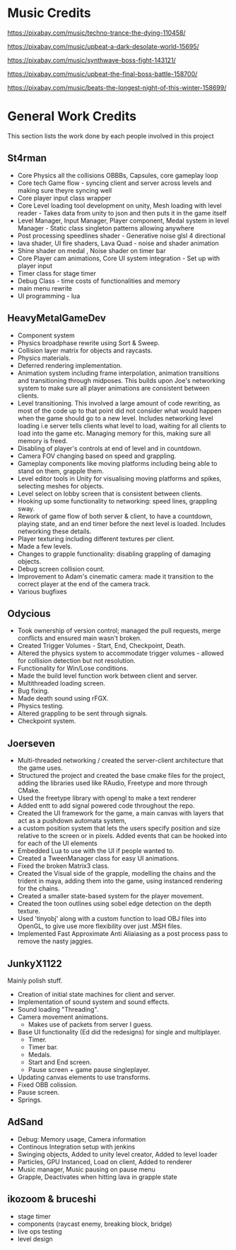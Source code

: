 # Music Credits

https://pixabay.com/music/techno-trance-the-dying-110458/

https://pixabay.com/music/upbeat-a-dark-desolate-world-15695/

https://pixabay.com/music/synthwave-boss-fight-143121/

https://pixabay.com/music/upbeat-the-final-boss-battle-158700/

https://pixabay.com/music/beats-the-longest-night-of-this-winter-158699/

# General Work Credits
This section lists the work done by each people involved in this project
## St4rman
- Core Physics all the collisions OBBBs, Capsules, core gameplay loop
- Core tech Game flow - syncing client and server across levels and making sure theyre syncing well
- Core player input class wrapper
- Core Level loading tool development on unity, Mesh loading with level reader - Takes data from unity to json and then puts it in the game itself
- Level Manager, Input Manager, Player component, Medal system in level Manager - Static class singleton patterns allowing anywhere
- Post processing speedlines shader - Generative noise glsl 4 directional
- lava shader, UI fire shaders, Lava Quad - noise and shader animation
- Shine shader on medal , Noise shader on timer bar
- Core Player cam animations, Core UI system integration  - Set up with player input
- Timer class for stage timer 
- Debug Class - time costs of functionalities and memory
- main menu rewrite 
- UI programming - lua

## HeavyMetalGameDev
- Component system
- Physics broadphase rewrite using Sort & Sweep.
- Collision layer matrix for objects and raycasts.
- Physics materials.
- Deferred rendering implementation.
- Animation system including frame interpolation, animation transitions and transitioning through midposes. This builds upon Joe's networking system to make sure all player animations are consistent between clients.
- Level transitioning. This involved a large amount of code rewriting, as most of the code up to that point did not consider what would happen when the game should go to a new level. Includes networking level loading i.e server tells clients what level to load, waiting for all clients to load into the game etc. Managing memory for this, making sure all memory is freed.
- Disabling of player's controls at end of level and in countdown.
- Camera FOV changing based on speed and grappling.
- Gameplay components like moving platforms including being able to stand on them, grapple them.
- Level editor tools in Unity for visualising moving platforms and spikes, selecting meshes for objects.
- Level select on lobby screen that is consistent between clients.
- Hooking up some functionality to networking: speed lines, grappling sway.
- Rework of game flow of both server & client, to have a countdown, playing state, and an end timer before the next level is loaded. Includes networking these details.
- Player texturing including different textures per client.
- Made a few levels.
- Changes to grapple functionality: disabling grappling of damaging objects.
- Debug screen collision count.
- Improvement to Adam's cinematic camera: made it transition to the correct player at the end of the camera track.
- Various bugfixes

## Odycious
- Took ownership of version control; managed the pull requests, merge conflicts and ensured main wasn't broken. 
- Created Trigger Volumes - Start, End, Checkpoint, Death.
- Altered the physics system to accommodate trigger volumes - allowed for collision detection but not resolution.
- Functionality for Win/Lose conditions.
- Made the build level function work between client and server.
- Multithreaded loading screen.
- Bug fixing.
- Made death sound using rFGX.
- Physics testing.
- Altered grappling to be sent through signals.
- Checkpoint system.

## Joerseven

- Multi-threaded networking / created the server-client architecture that the game uses.
- Structured the project and created the base cmake files for the project, adding the libraries used like RAudio, Freetype and more through CMake.
- Used the freetype library with opengl to make a text renderer
- Added entt to add signal powered code throughout the repo.
- Created the UI framework for the game, a main canvas with layers that act as a pushdown automata system,
- a custom position system that lets the users specify position and size relative to the screen or in pixels. Added events that can be hooked into for each of the UI elements
- Embedded Lua to use with the UI if people wanted to.
- Created a TweenManager class for easy UI animations.
- Fixed the broken Matrix3 class.
- Created the Visual side of the grapple, modelling the chains and the trident in maya, adding them into the game, using instanced rendering for the chains.
- Created a smaller state-based system for the player movement.
- Created the toon outlines using sobel edge detection on the depth texture.
- Used 'tinyobj' along with a custom function to load OBJ files into OpenGL, to give use more flexibility over just .MSH files.
- Implemented Fast Approximate Anti Aliaiasing as a post process pass to remove the nasty jaggies.

## JunkyX1122

Mainly polish stuff.
- Creation of initial state machines for client and server.
- Implementation of sound system and sound effects.
- Sound loading "Threading".
- Camera movement animations.
  - Makes use of packets from server I guess.
- Base UI functionality (Ed did the redesigns) for single and multiplayer.
  - Timer.
  - Timer bar.
  - Medals.
  - Start and End screen.
  - Pause screen + game pause singleplayer.
- Updating canvas elements to use transforms.
- Fixed OBB colission.
- Pause screen.
- Springs.

## AdSand
- Debug: Memory usage, Camera information
- Continous Integration setup with jenkins
- Swinging objects, Added to unity level creator, Added to level loader
- Particles, GPU Instanced, Load on client, Added to renderer
- Music manager, Music pausing on pause menu
- Grapple, Deactivates when hitting lava in grapple state

## ikozoom & bruceshi
- stage timer
- components (raycast enemy, breaking block, bridge)
- live ops testing
- level design
